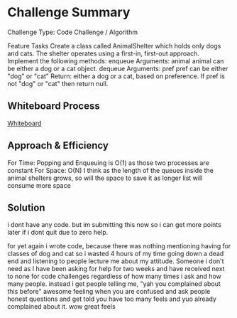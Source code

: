 # Challenge Summary
<!-- Description of the challenge -->

Challenge Type: Code Challenge / Algorithm

Feature Tasks
Create a class called AnimalShelter which holds only dogs and cats.
The shelter operates using a first-in, first-out approach.
Implement the following methods:
enqueue
Arguments: animal
animal can be either a dog or a cat object.
dequeue
Arguments: pref
pref can be either "dog" or "cat"
Return: either a dog or a cat, based on preference.
If pref is not "dog" or "cat" then return null.

## Whiteboard Process
<!-- Embedded whiteboard image -->
[Whiteboard](code_challenge_class_12.png)

## Approach & Efficiency
<!-- What approach did you take? Why? What is the Big O space/time for this approach? -->

For Time: Popping and Enqueuing is O(1) as those two processes are constant
For Space: O(N) I think as the length of the queues inside the animal shelters grows, so will the space to save it as longer list
will consume more space


## Solution
<!-- Show how to run your code, and examples of it in action -->

i dont have any code. but im submitting this now so i can get more points later if i dont quit due to
zero help.

for yet again i wrote code, because there was nothing mentioning having for classes of dog
and cat so i wasted 4 hours of my time going down a dead end and listening to people lecture me about my attitude.
Someone i don't need as I have been asking for help for two weeks and have received next to none for code challenges
regardless of how many times i ask and how many people. instead i get people telling me, "yah you complained about this
before" awesome feeling when you are confused and ask people honest questions and get told you have too many feels and
yuo already complained about it. wow great feels
